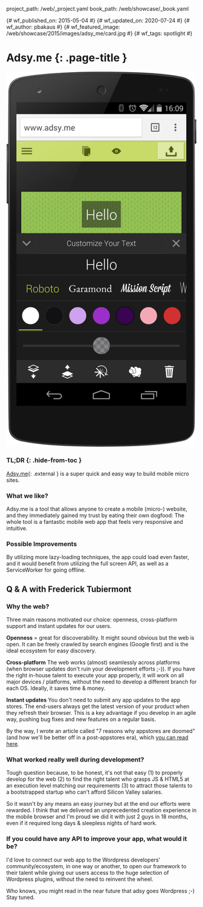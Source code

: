 project_path: /web/_project.yaml
book_path: /web/showcase/_book.yaml

{# wf_published_on: 2015-05-04 #}
{# wf_updated_on: 2020-07-24 #}
{# wf_author: pbakaus #}
{# wf_featured_image: /web/showcase/2015/images/adsy_me/card.jpg #}
{# wf_tags: spotlight #}

# Adsy.me {: .page-title }

<img src="images/adsy_me/screenshot.png" class="attempt-right">

### TL;DR {: .hide-from-toc }

[Adsy.me](http://adsy.me/){: .external } is a super quick and easy way to build mobile
micro sites.

### What we like?

Adsy.me is a tool that allows anyone to create a mobile (micro-) website, and
they immediately gained my trust by eating their own dogfood: The whole tool
is a fantastic mobile web app that feels very responsive and intuitive.

### Possible Improvements

By utilizing more lazy-loading techniques, the app could load even faster, and
it would benefit from utilizing the full screen API, as well as a ServiceWorker
for going offline.

## Q & A with Frederick Tubiermont

### Why the web?

Three main reasons motivated our choice: openness, cross-platform support and
instant updates for our users.

**Openness** = great for discoverability.
It might sound obvious but the web is open. It can be freely crawled by search
engines (Google first) and is the ideal ecosystem for easy discovery.

**Cross-platform**
The web works (almost) seamlessly across platforms (when browser updates
don't ruin your development efforts ;-)). If you have the right in-house
talent to execute your app properly, it will work on all major devices /
platforms, without the need to develop a different branch for each OS.
Ideally, it saves time & money.

**Instant updates**
You don't need to submit any app updates to the app stores. The end-users
always get the latest version of your product when they refresh their browser.
This is a key advantage if you develop in an agile way, pushing bug fixes and
new features on a regular basis.

By the way, I wrote an article called "7 reasons why appstores are doomed"
(and how we'll be better off in a post-appstores era), which
[you can read here](https://medium.com/@adsy_me/7-reasons-why-appstores-are-doomed-ce05dda53e7c).

### What worked really well during development?

Tough question because, to be honest, it's not that easy (1) to properly
develop for the web (2) to find the right talent who grasps JS & HTML5 at an
execution level matching our requirements (3) to attract those talents to a
bootstrapped startup who can't afford Silicon Valley salaries.

So it wasn't by any means an easy journey but at the end our efforts were
rewarded. I think that we delivered an unprecedented creation experience in
the mobile browser and I'm proud we did it with just 2 guys in 18 months,
even if it required long days & sleepless nights of hard work.

### If you could have any API to improve your app, what would it be?

I'd love to connect our web app to the Wordpress developers'
community/ecosystem, in one way or another, to open our framework to their
talent while giving our users access to the huge selection of Wordpress
plugins, without the need to reinvent the wheel.

Who knows, you might read in the near future that adsy goes Wordpress ;-)
Stay tuned.

